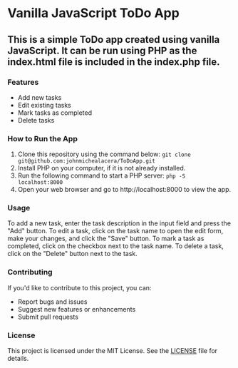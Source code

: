 # **Vanilla JavaScript ToDo App**
## This is a simple ToDo app created using vanilla JavaScript. It can be run using PHP as the index.html file is included in the index.php file.

### **Features**
- Add new tasks
- Edit existing tasks
- Mark tasks as completed
- Delete tasks

### **How to Run the App**
1. Clone this repository using the command below:
`git clone git@github.com:johnmichealacera/ToDoApp.git`
2. Install PHP on your computer, if it is not already installed.
3. Run the following command to start a PHP server:
`php -S localhost:8000`
4. Open your web browser and go to http://localhost:8000 to view the app.

### **Usage**
To add a new task, enter the task description in the input field and press the "Add" button. To edit a task, click on the task name to open the edit form, make your changes, and click the "Save" button. To mark a task as completed, click on the checkbox next to the task name. To delete a task, click on the "Delete" button next to the task.

### **Contributing**
If you'd like to contribute to this project, you can:
- Report bugs and issues
- Suggest new features or enhancements
- Submit pull requests

### **License**
This project is licensed under the MIT License. See the [LICENSE](https://opensource.org/license/mit/) file for details.
